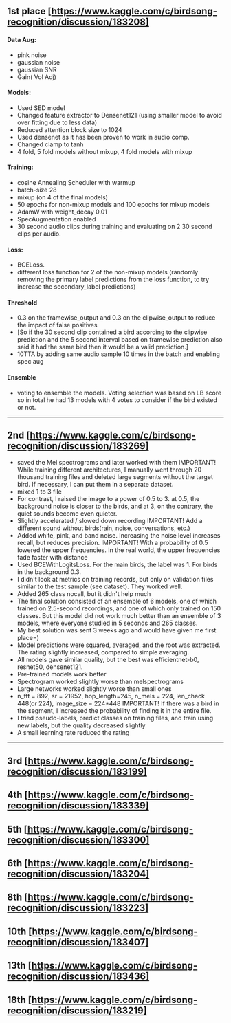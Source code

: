 ## 1st place [https://www.kaggle.com/c/birdsong-recognition/discussion/183208]

#### Data Aug:
- pink noise
- gaussian noise
- gaussian SNR
- Gain( Vol Adj)

#### Models:
- Used SED model
- Changed feature extractor to Densenet121 (using smaller model to avoid over fitting due to less data)
- Reduced attention block size to 1024
- Used densenet as it has been proven to work in audio comp. 
- Changed clamp to tanh
- 4 fold, 5 fold models without mixup, 4 fold models with mixup

#### Training:
- cosine Annealing Scheduler with warmup
- batch-size 28
- mixup (on 4 of the final models)
- 50 epochs for non-mixup models and 100 epochs for mixup models
- AdamW with weight_decay 0.01
- SpecAugmentation enabled
- 30 second audio clips during training and evaluating on 2 30 second clips per audio.

#### Loss:
- BCELoss. 
- different loss function for 2 of the non-mixup models (randomly removing the primary label predictions from the loss function, 
to try increase the secondary_label predictions)

#### Threshold
- 0.3 on the framewise_output and 0.3 on the clipwise_output to reduce the impact of false positives
- [So if the 30 second clip contained a bird according to the clipwise prediction and the 
5 second interval based on framewise prediction also said it had the same bird then it would be a valid prediction.]
- 10TTA by adding same audio sample 10 times in the batch and enabling spec aug

#### Ensemble
- voting to ensemble the models. Voting selection was based on LB score so in total he had 13 models with 4 votes to consider if the bird existed or not.

***

## 2nd [https://www.kaggle.com/c/birdsong-recognition/discussion/183269]
- saved the Mel spectrograms and later worked with them
 IMPORTANT! While training different architectures, I manually went through 20 thousand training files and deleted large segments without the target bird. If necessary, I can put them in a separate dataset.
- mixed 1 to 3 file
- For contrast, I raised the image to a power of 0.5 to 3. at 0.5, the background noise is closer to the birds, and at 3, on the contrary, the quiet sounds become even quieter.
- Slightly accelerated / slowed down recording
IMPORTANT! Add a different sound without birds(rain, noise, conversations, etc.)
- Added white, pink, and band noise. Increasing the noise level increases recall, but reduces precision.
IMPORTANT! With a probability of 0.5 lowered the upper frequencies. In the real world, the upper frequencies fade faster with distance
- Used BCEWithLogitsLoss. For the main birds, the label was 1. For birds in the background 0.3.
- I didn't look at metrics on training records, but only on validation files similar to the test sample (see dataset). They worked well.
- Added 265 class nocall, but it didn't help much
- The final solution consisted of an ensemble of 6 models, one of which trained on 2.5-second recordings, and one of which only trained on 150 classes. But this model did not work much better than an ensemble of 3 models, where everyone studied in 5 seconds and 265 classes.
- My best solution was sent 3 weeks ago and would have given me first place=)
- Model predictions were squared, averaged, and the root was extracted. The rating slightly increased, compared to simple averaging.
- All models gave similar quality, but the best was efficientnet-b0, resnet50, densenet121.
- Pre-trained models work better
- Spectrogram worked slightly worse than melspectrograms
- Large networks worked slightly worse than small ones
- n_fft = 892, sr = 21952, hop_length=245, n_mels = 224, len_chack 448(or 224), image_size = 224*448
IMPORTANT! If there was a bird in the segment, I increased the probability of finding it in the entire file.
- I tried pseudo-labels, predict classes on training files, and train using new labels, but the quality decreased slightly
- A small learning rate reduced the rating

***

## 3rd [https://www.kaggle.com/c/birdsong-recognition/discussion/183199]
## 4th [https://www.kaggle.com/c/birdsong-recognition/discussion/183339]
## 5th [https://www.kaggle.com/c/birdsong-recognition/discussion/183300]
## 6th [https://www.kaggle.com/c/birdsong-recognition/discussion/183204]
## 8th [https://www.kaggle.com/c/birdsong-recognition/discussion/183223]
## 10th [https://www.kaggle.com/c/birdsong-recognition/discussion/183407]
## 13th [https://www.kaggle.com/c/birdsong-recognition/discussion/183436]
## 18th [https://www.kaggle.com/c/birdsong-recognition/discussion/183219]
